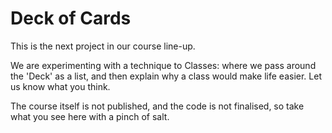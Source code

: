 # Deck of Cards

This is the next project in our course line-up.
 
We are experimenting with a technique to Classes: where we pass around the 'Deck' as a list, and then explain why a class would make life easier. 
Let us know what you think. 

The course itself is not published, and the code is not finalised, so take what you see here with a pinch of salt.